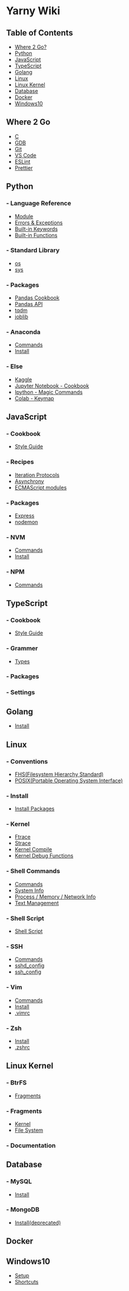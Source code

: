 Yarny Wiki
==========

Table of Contents
-----------------

- [Where 2 Go?](#where-2-go)
- [Python](#python)
- [JavaScript](#javascript)
- [TypeScript](#typescript)
- [Golang](#golang)
- [Linux](#linux)
- [Linux Kernel](#linux-kernel)
- [Database](#database)
- [Docker](#docker)
- [Windows10](#windows10)

Where 2 Go
----------

- [C](./where/c.md)
- [GDB](./where/gdb.md)
- [Git](./where/git.md)
- [VS Code](./where/vscode.md)
- [ESLint](./where/eslint.md)
- [Prettier](./where/prettier.md)

Python
------

### - Language Reference
- [Module](./python/language_reference/module.md)
- [Errors & Exceptions](./python/language_reference/errors_&_exceptions.md)
- [Built-in Keywords](./python/language_reference/built-in_keywords.md)
- [Built-in Functions](./python/language_reference/built-in_functions.md)
### - Standard Library
- [os](./python/library/os.md)
- [sys](./python/library/sys.md)
<!-- - [typing](./python/library/typing.md) -->
### - Packages
- [Pandas Cookbook](./python/packages/pandas_cookbook.md)
- [Pandas API](./python/packages/pandas_api.md)
- [tqdm](./python/packages/tqdm.md)
- [joblib](./python/packages/joblib.md)
<!-- - [NumPy](./python/packages/numpy.md) -->
### - Anaconda
- [Commands](./python/anaconda/commands.md)
- [Install](./python/anaconda/install.md)
### - Else
- [Kaggle](./python/else/kaggle.md)
- [Jupyter Notebook - Cookbook](./python/else/jupyter_notebook_cookbook.md)
- [Ipython - Magic Commands](./python/else/ipython_magic_commands.md)
- [Colab - Keymap](./python/else/colab_keymap.md)

JavaScript
----------

### - Cookbook
- [Style Guide](./javascript/cookbook/style_guide.md)
### - Recipes
- [Iteration Protocols](./javascript/recipes/iter_protocols.md)
- [Asynchrony](./javascript/recipes/asynchrony.md)
- [ECMAScript modules](./javascript/recipes/es_modules.md)
### - Packages
- [Express](./javascript/packages/express.md)
- [nodemon](./javascript/packages/nodemon.md)
### - NVM
- [Commands](./javascript/nvm/commands.md)
- [Install](./javascript/nvm/install.md)
### - NPM
- [Commands](./javascript/npm/commands.md)

TypeScript
----------

### - Cookbook
- [Style Guide](./typescript/cookbook/style_guide.md)
### - Grammer
- [Types](./typescript/grammer/types.md)
<!-- - [Else](./typescript/grammer/else.md) -->
### - Packages
<!-- - [NestJs](./typescript/packages/nestjs.md) -->
### - Settings
<!-- - [tsconfig.json](./typescript/settings/tsconfigjson.md) -->

Golang
------

<!-- - [Grammer](./golang/grammer.md) -->
- [Install](./golang/install.md)

Linux
-----

### - Conventions
- [FHS(Filesystem Hierarchy Standard)](./linux/conventions/fhs.md)
- [POSIX(Portable Operating System Interface)](./linux/conventions/posix.md)
### - Install
- [Install Packages](./linux/install/install_packages.md)
### - Kernel
- [Ftrace](./linux/kernel/ftrace.md)
- [Strace](./linux/kernel/strace.md)
- [Kernel Compile](./linux/kernel/compile.md)
- [Kernel Debug Functions](./linux/kernel/debug_funcs.md)
### - Shell Commands
- [Commands](./linux/shell_commands/commands.md)
- [System Info](./linux/shell_commands/system_info.md)
- [Process / Memory / Network Info](./linux/shell_commands/process_memory_network_info.md)
- [Text Management](./linux/shell_commands/text_management.md)
### - Shell Script
- [Shell Script](./linux/shell_script/shell_script.md)
### - SSH
- [Commands](./linux/ssh/commands.md)
- [sshd_config](./linux/ssh/sshd_config.md)
- [ssh_config](./linux/ssh/ssh_config.md)
### - Vim
- [Commands](./linux/vim/commands.md)
- [Install](./linux/vim/install.md)
- [.vimrc](https://github.com/ehsqjfwk99999/_yarny-archieve/blob/master/.ksy-settings/ksy-vimrc)
### - Zsh
- [Install](./linux/zsh/install.md)
- [.zshrc](https://github.com/ehsqjfwk99999/_yarny-archieve/blob/master/.ksy-settings/ksy-zshrc)

Linux Kernel
------------

### - BtrFS
- [Fragments](./linux_kernel/btrfs/fragments.md)
### - Fragments
- [Kernel](./linux_kernel/fragments/kernel.md)
- [File System](./linux_kernel/fragments/fs.md)
### - Documentation

Database
--------

### - MySQL
- [Install](./database/mysql/install.md)
### - MongoDB
- [Install(deprecated)](./database/mongodb/install.md)

Docker
------

<!-- - [Commands](./docker/commands.md) -->
<!-- - [Config Files](./docker/config_files.md) -->
<!-- - [Install](./docker/install.md) -->

Windows10
---------

- [Setup](./windows10/setup.md)
- [Shortcuts](./windows10/shortcuts.md)
